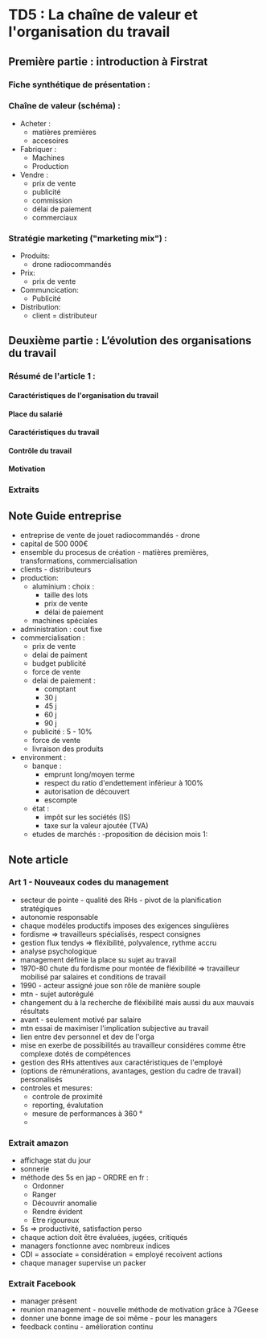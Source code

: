 # TD5 : La chaîne de valeur et l'organisation du travail

## Première partie : introduction à Firstrat

### Fiche synthétique de présentation :

### Chaîne de valeur (schéma) :

- Acheter :
  - matières premières
  - accesoires
- Fabriquer :
  - Machines
  - Production
- Vendre :
  - prix de vente
  - publicité
  - commission
  - délai de paiement
  - commerciaux

### Stratégie marketing ("marketing mix") :
- Produits:
  - drone radiocommandés
- Prix:
  - prix de vente
- Communcication:
  - Publicité
- Distribution:
  - client = distributeur

## Deuxième partie : L’évolution des organisations du travail

### Résumé de l'article 1 :

#### Caractéristiques de l'organisation du travail

#### Place du salarié

#### Caractéristiques du travail

#### Contrôle du travail

#### Motivation

### Extraits

## Note Guide entreprise

- entreprise de vente de jouet radiocommandés - drone
- capital de 500 000€
- ensemble du procesus de création - matières premières, transformations, commercialisation
- clients - distributeurs
- production:
  - aluminium : choix :
    - taille des lots
    - prix de vente
    - délai de paiement
  - machines spéciales
- administration : cout fixe
- commercialisation :
  - prix de vente
  - delai de paiment
  - budget publicité
  - force de vente
  - delai de paiement :
    - comptant
    - 30 j
    - 45 j
    - 60 j
    - 90 j
  - publicité : 5 - 10%
  - force de vente
  - livraison des produits
- environment :
  - banque :
    - emprunt long/moyen terme
    - respect du ratio d'endettement inférieur à 100%
    - autorisation de découvert
    - escompte
  - état :
    - impôt sur les sociétés (IS)
    - taxe sur la valeur ajoutée (TVA)
  - etudes de marchés :
    -proposition de décision mois 1:

## Note article

### Art 1 - Nouveaux codes du management

- secteur de pointe - qualité des RHs - pivot de la planification stratégiques
- autonomie responsable
- chaque modéles productifs imposes des exigences singulières
- fordisme => travailleurs spécialisés, respect consignes
- gestion flux tendys => fléxibilité, polyvalence, rythme accru
- analyse psychologique
- management définie la place su sujet au travail
- 1970-80 chute du fordisme pour montée de fléxibilité => travailleur mobilisé par salaires et conditions de travail
- 1990 - acteur assigné joue son rôle de manière souple
- mtn - sujet autorégulé
- changement du à la recherche de fléxibilité mais aussi du aux mauvais résultats
- avant - seulement motivé par salaire
- mtn essai de maximiser l'implication subjective au travail
- lien entre dev personnel et dev de l'orga
- mise en exerbe de possibilités au travailleur considéres comme être complexe dotés de compétences
- gestion des RHs attentives aux caractéristiques de l'employé
- (options de rémunérations, avantages, gestion du cadre de travail) personalisés
- controles et mesures:
  - controle de proximité
  - reporting, évalutation
  - mesure de performances à 360 °
  -

### Extrait amazon

- affichage stat du jour
- sonnerie
- méthode des 5s en jap - ORDRE en fr :
  - Ordonner
  - Ranger
  - Découvrir anomalie
  - Rendre évident
  - Etre rigoureux
- 5s => productivité, satisfaction perso
- chaque action doit être évaluées, jugées, critiqués
- managers fonctionne avec nombreux indices
- CDI = associate = considération = employé recoivent actions
- chaque manager supervise un packer

### Extrait Facebook
- manager présent
- reunion management - nouvelle méthode de motivation grâce à 7Geese
- donner une bonne image de soi même - pour les managers
- feedback continu - amélioration continu
